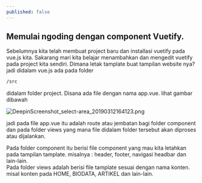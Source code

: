 ```yaml
---
published: false
---
```

## Memulai ngoding dengan component Vuetify.

Sebelumnya kita telah membuat project baru dan installasi vuetify pada vue.js kita.
Sakarang mari kita belajar menambahkan dan mengedit vuetify pada project kita sendiri.
Dimana letak tamplate buat tampilan website nya? jadi didalam vue.js ada pada folder 
```html
/src 
```
didalam folder project. Disana ada file dengan nama app.vue. lihat gambar dibawah

![DeepinScreenshot_select-area_20190312164123.png]({{site.baseurl}}/_posts/DeepinScreenshot_select-area_20190312164123.png)

jadi pada file app.vue itu adalah route atau jembatan bagi folder component dan pada folder views yang mana file didalam folder tersebut akan diproses atau dijalankan.


Pada folder component itu berisi file component yang mau kita letahkan pada tampilan tamplate. misalnya : header, footer, navigasi headbar dan lain-lain.  
Pada folder views adalah berisi file tamplate sesuai dengan nama konten. misal konten pada HOME, BIODATA, ARTIKEL dan lain-lain.

